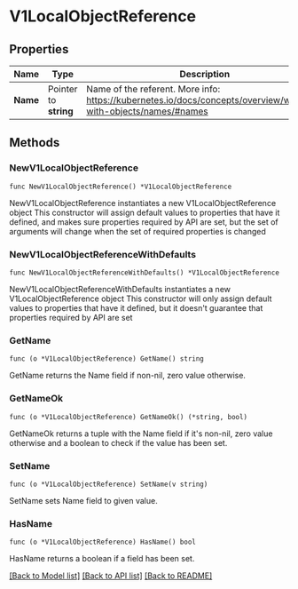 # V1LocalObjectReference

## Properties

Name | Type | Description | Notes
------------ | ------------- | ------------- | -------------
**Name** | Pointer to **string** | Name of the referent. More info: https://kubernetes.io/docs/concepts/overview/working-with-objects/names/#names | [optional] 

## Methods

### NewV1LocalObjectReference

`func NewV1LocalObjectReference() *V1LocalObjectReference`

NewV1LocalObjectReference instantiates a new V1LocalObjectReference object
This constructor will assign default values to properties that have it defined,
and makes sure properties required by API are set, but the set of arguments
will change when the set of required properties is changed

### NewV1LocalObjectReferenceWithDefaults

`func NewV1LocalObjectReferenceWithDefaults() *V1LocalObjectReference`

NewV1LocalObjectReferenceWithDefaults instantiates a new V1LocalObjectReference object
This constructor will only assign default values to properties that have it defined,
but it doesn't guarantee that properties required by API are set

### GetName

`func (o *V1LocalObjectReference) GetName() string`

GetName returns the Name field if non-nil, zero value otherwise.

### GetNameOk

`func (o *V1LocalObjectReference) GetNameOk() (*string, bool)`

GetNameOk returns a tuple with the Name field if it's non-nil, zero value otherwise
and a boolean to check if the value has been set.

### SetName

`func (o *V1LocalObjectReference) SetName(v string)`

SetName sets Name field to given value.

### HasName

`func (o *V1LocalObjectReference) HasName() bool`

HasName returns a boolean if a field has been set.


[[Back to Model list]](../README.md#documentation-for-models) [[Back to API list]](../README.md#documentation-for-api-endpoints) [[Back to README]](../README.md)


